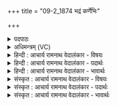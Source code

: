 +++
title = "09-2_1874 भद्रं कर्णेभिः"

+++
<details><summary>पदपाठः</summary>

भद्र꣢म्। क꣡र्णे꣢꣯भिः। शृ꣣णुयाम। देवाः। भद्र꣢म्। प꣣श्येम। अक्ष꣡भिः꣢। अ꣢। क्ष꣡भिः꣢꣯। य꣣जत्राः। स्थिरैः꣢। अ꣡ङ्गैः꣢꣯। तुष्टु꣣वा꣡ꣳसः꣢। तु꣣। स्तुवा꣡ꣳसः꣢। त꣣नू꣡भिः꣢। वि। अ꣣शेमहि। देव꣡हि꣢तम्। दे꣣व꣢। हि꣣तम्। य꣢त्। आ꣡युः꣢꣯। १८७४।
</details>

<details><summary>अधिमन्त्रम् (VC)</summary>

- विश्वे देवाः
- गोतमो राहूगणः
- त्रिष्टुप्
- धैवतः
</details>

<details><summary>हिन्दी : आचार्य रामनाथ वेदालंकार - विषयः</summary>

अगले मन्त्र में अपनी आकाञ्क्षा प्रकट की गयी है।
</details>

<details><summary>हिन्दी : आचार्य रामनाथ वेदालंकार - पदार्थः</summary>

पदार्थान्वय -  हे (देवाः) विद्वानो ! हम (कर्णेभिः) कानों से (भद्रम्) भद्र वचन (शृणुयाम) सुनें। हे (यजत्राः) पूजनीय माता,पिता,आचार्य,वानप्रस्थ,संन्यासी आदि जनो ! हम (अक्षभिः) आँखों से (भद्रम्) भद्र दृश्य (पश्येम) देखें। (तुष्टुवांसः) जगदीश्वर की स्तुति करनेवाले हम लोग (स्थिरैः) दृढ (अङ्गैः) सिर आदि अङ्गों से वा ब्रह्मचर्य आदि अङ्गों से और (तनूभिः) अन्नमय,प्राणमय,मनोमय आदि शरीरों से (यत्) जो (देवहितम्) सज्जनों का हित करनेवाली वा परमात्मदेव द्वारा निहित कम से कम सौ वर्ष की (आयुः) आयु है,वह (व्यशेमहि) प्राप्त करें ॥२॥
</details>

<details><summary>हिन्दी : आचार्य रामनाथ वेदालंकार - भावार्थः</summary>

भावार्थ -  मन,बुद्धि,प्राण,आँख,कान आदि जो अनुपम साधन मनुष्यों को परमात्मा ने दिये हैं,उनके सदुपयोग से भद्र जीवन बिताते हुए पूर्ण आयु प्राप्त करके आध्यात्मिक और भौतिक उन्नति निरन्तर करनी चाहिए ॥२॥
</details>

<details><summary>संस्कृत : आचार्य रामनाथ वेदालंकार - विषयः</summary>

अथ स्वाकाङ्क्षां प्रकटयति।
</details>

<details><summary>संस्कृत : आचार्य रामनाथ वेदालंकार - पदार्थः</summary>

पदार्थान्वय -  हे (देवाः) विद्वांसः ! वयम् (कर्णेभिः) कर्णैः श्रोत्रैः (भद्रम्) कल्याणं वचनम् (शृणुयाम) आकर्णयेम। हे (यजत्राः) यजनीया मातापित्राचार्यवानप्रस्थसंन्यासिप्रभृतयो जनाः ! वयम् (अक्षभिः) नेत्रैः (भद्रम्) कल्याणं दृश्यम् (पश्येम) अवलोकयेम। (तुष्टुवांसः) जगदीश्वरं स्तुतवन्तः वयम् (स्थिरैः) दृढैः (अङ्गैः) शिर आदिभिः ब्रह्मचर्यादिभिश्च, (तनूभिः) अन्नमयप्राणमयमनोमयादिभिः शरीरैश्च (यत् देवहितम्२) देवेभ्यः सज्जनेभ्यो हितम् यद्वा देवेन परमात्मना निहितं न्यूनान्न्यूनं शतवार्षिकम् (आयुः) आयुष्यम् अस्ति,तत् (व्यशेमहि) सम्प्राप्नुयाम ॥२॥३
</details>

<details><summary>संस्कृत : आचार्य रामनाथ वेदालंकार - भावार्थः</summary>

भावार्थ -  मनोबुद्धिप्राणचक्षुःश्रोत्रादीनि यान्यनुपमानि साधनानि मनुष्येभ्यः परमात्मना प्रदत्तानि तेषां सदुपयोगेन भद्रजीवनयापनपुरस्सरं पुरुषायुषं प्राप्याध्यात्मिकी भौतिकी चोन्नतिः सततं कार्या ॥२॥
</details>